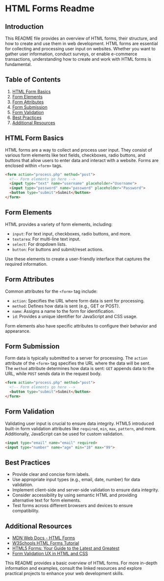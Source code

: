 # HTML Forms Readme

## Introduction
This README file provides an overview of HTML forms, their structure, and how to create and use them in web development. HTML forms are essential for collecting and processing user input on websites. Whether you want to gather user information, conduct surveys, or enable e-commerce transactions, understanding how to create and work with HTML forms is fundamental.

## Table of Contents
1. [HTML Form Basics](#html-form-basics)
2. [Form Elements](#form-elements)
3. [Form Attributes](#form-attributes)
4. [Form Submission](#form-submission)
5. [Form Validation](#form-validation)
6. [Best Practices](#best-practices)
7. [Additional Resources](#additional-resources)

## HTML Form Basics <a name="html-form-basics"></a>
HTML forms are a way to collect and process user input. They consist of various form elements like text fields, checkboxes, radio buttons, and buttons that allow users to enter data and interact with a website. Forms are enclosed within `<form>` tags.

```html
<form action="process.php" method="post">
  <!-- Form elements go here -->
  <input type="text" name="username" placeholder="Username">
  <input type="password" name="password" placeholder="Password">
  <button type="submit">Submit</button>
</form>
```

## Form Elements <a name="form-elements"></a>
HTML provides a variety of form elements, including:
- `input`: For text input, checkboxes, radio buttons, and more.
- `textarea`: For multi-line text input.
- `select`: For dropdown lists.
- `button`: For buttons and submit/reset actions.

Use these elements to create a user-friendly interface that captures the required information.

## Form Attributes <a name="form-attributes"></a>
Common attributes for the `<form>` tag include:
- `action`: Specifies the URL where form data is sent for processing.
- `method`: Defines how data is sent (e.g., GET or POST).
- `name`: Assigns a name to the form for identification.
- `id`: Provides a unique identifier for JavaScript and CSS usage.

Form elements also have specific attributes to configure their behavior and appearance.

## Form Submission <a name="form-submission"></a>
Form data is typically submitted to a server for processing. The `action` attribute of the `<form>` tag specifies the URL where the data will be sent. The `method` attribute determines how data is sent: `GET` appends data to the URL, while `POST` sends data in the request body.

```html
<form action="process.php" method="post">
  <!-- Form elements go here -->
  <button type="submit">Submit</button>
</form>
```

## Form Validation <a name="form-validation"></a>
Validating user input is crucial to ensure data integrity. HTML5 introduced built-in form validation attributes like `required`, `min`, `max`, `pattern`, and more. Additionally, JavaScript can be used for custom validation.

```html
<input type="email" name="email" required>
<input type="number" name="age" min="18" max="99">
```

## Best Practices <a name="best-practices"></a>
- Provide clear and concise form labels.
- Use appropriate input types (e.g., email, date, number) for data validation.
- Implement client-side and server-side validation to ensure data integrity.
- Consider accessibility by using semantic HTML and providing alternative text for form elements.
- Test forms across different browsers and devices to ensure compatibility.

## Additional Resources <a name="additional-resources"></a>
- [MDN Web Docs - HTML Forms](https://developer.mozilla.org/en-US/docs/Web/HTML/Forms)
- [W3Schools HTML Forms Tutorial](https://www.w3schools.com/html/html_forms.asp)
- [HTML5 Forms: Your Guide to the Latest and Greatest](https://www.sitepoint.com/html5-forms-guide/)
- [Form Validation UX in HTML and CSS](https://uxdesign.cc/form-validation-ux-in-html-and-css-24efaf117660)

This README provides a basic overview of HTML forms. For more in-depth information and examples, consult the linked resources and explore practical projects to enhance your web development skills.